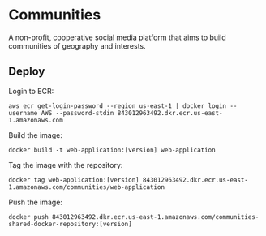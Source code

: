 # Communities 

A non-profit, cooperative social media platform that aims to build communities
of geography and interests.

## Deploy

Login to ECR:

```
aws ecr get-login-password --region us-east-1 | docker login --username AWS --password-stdin 843012963492.dkr.ecr.us-east-1.amazonaws.com
```

Build the image:
```
docker build -t web-application:[version] web-application
```

Tag the image with the repository:
```
docker tag web-application:[version] 843012963492.dkr.ecr.us-east-1.amazonaws.com/communities/web-application
```

Push the image:
```
docker push 843012963492.dkr.ecr.us-east-1.amazonaws.com/communities-shared-docker-repository:[version]
```
